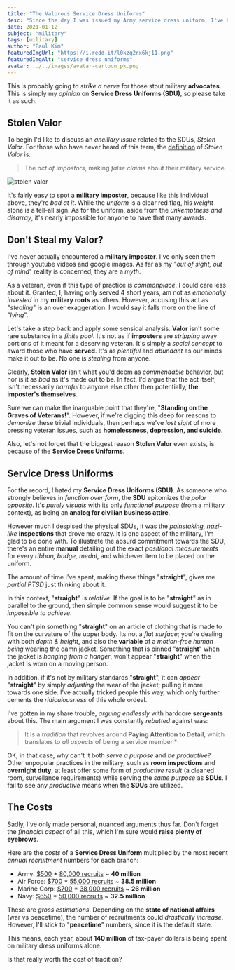 ```yaml
---
title: "The Valorous Service Dress Uniforms"
desc: "Since the day I was issued my Army service dress uniform, I've had a tumultuous relationship with them."
date: 2021-01-12
subject: "military"
tags: [military]
author: "Paul Kim"
featuredImgUrl: "https://i.redd.it/l0kzq2rx6kj11.png"
featuredImgAlt: "service dress uniforms"
avatar: ../../images/avatar-cartoon_pk.png
---
```


This is probably going to *strike a nerve* for those stout military **advocates**. This is simply my *opinion* on **Service Dress Uniforms (SDU)**, so please take it as such.  

## Stolen Valor

To begin I'd like to discuss an *ancillary issue* related to the SDUs, *Stolen Valor*.  For those who have never heard of this term, the [definition](https://en.wikipedia.org/wiki/Military_impostor) of *Stolen Valor* is: 
> The *act of impostors*, making *false claims* about their military service.

![stolen valor](https://www.wearethemighty.com/app/uploads/legacy/assets.rbl.ms/17246658/origin.jpg)

It's fairly easy to spot a **military imposter**, because like this individual above, they're *bad at it*.  While the *uniform* is a clear red flag, his *weight* alone is a tell-all sign.  As for the uniform, aside from the *unkemptness and disarray*, it's nearly impossible for anyone to have that many awards.

## Don't Steal my Valor?

I've never actually encountered a **military imposter**.  I've only seen them through youtube videos and google images.  As far as my "*out of sight, out of mind*" reality is concerned, they are a *myth*.  

As a veteran, even if this type of practice is *commonplace*, I could care less about it.  Granted, I, having only served 4 short years, am not as *emotionally invested* in my **military roots** as others.  However, accusing this act as "*stealing*" is an over exaggeration.  I would say it falls more on the line of "*lying*".

Let's take a step back and apply some sensical analysis. **Valor** isn't some rare substance in a *finite pool*.  It's not as if **imposters** are *stripping* away portions of it meant for a deserving veteran.  It's simply a *social concept* to award those who have **served**.  It's as *plentiful* and *abundant* as our minds make it out to be.  No one is *stealing* from anyone.  

Clearly, **Stolen Valor** isn't what you'd deem as *commendable* behavior, but nor is it as *bad* as it's made out to be.  In fact, I'd argue that the act itself, isn't necessarily *harmful* to anyone else other then potentially, **the imposter's themselves**.

Sure we can make the inarguable point that they're, "**Standing on the Graves of Veterans!**".  However, if we're digging this deep for reasons to *demonize* these trivial individuals, then perhaps we've *lost sight* of more pressing veteran issues, such as **homelessness, depression, and suicide**.

Also, let's not forget that the biggest reason **Stolen Valor** even exists, is because of the **Service Dress Uniforms**.

## Service Dress Uniforms

For the record, I hated my **Service Dress Uniforms (SDU)**.  As someone who strongly believes in *function over form*, the **SDU** epitomizes the *polar opposite*.  It's *purely visuals* with its only *functional purpose* (from a military context), as being an **analog for civilian business attire**.

However much I despised the physical SDUs, it was the *painstaking, nazi-like* **inspections** that drove me crazy. It is one aspect of the military, I'm glad to be done with.  To illustrate the absurd commitment towards the SDU, there's an entire **manual** detailing out the exact *positional measurements* for every *ribbon, badge, medal*, and whichever item to be placed on the uniform.

The amount of time I've spent, making these things "**straight**", gives me *partial PTSD* just thinking about it.

In this context, "**straight**" is *relative*.  If the goal is to be "**straight**" as in parallel to the ground, then simple common sense would suggest it to be *impossible to achieve*.  

You can't pin something "**straight**" on an article of clothing that is made to fit on the curvature of the upper body.  Its not a *flat surface*; you're dealing with both *depth & height*, and also the **variable** of a *motion-free human being* wearing the damn jacket. Something that is pinned "**straight**" when the jacket is *hanging from a hanger*, won't appear "**straight**" when the jacket is worn on a moving person.

In addition, if it's not by military standards "**straight**", it can *appear* "**straight**" by simply *adjusting* the wear of the jacket; pulling it more towards one side. I've actually tricked people this way, which only further cements the *ridiculousness* of this whole ordeal.

I've gotten in my share trouble, *arguing endlessly* with hardcore **sergeants** about this.  The main argument I was constantly *rebutted* against was: 
> It is a *tradition* that revolves around **Paying Attention to Detail**, which translates to *all aspects* of being a service member.* 

OK, in that case, why can't it both *serve a purpose* and *be productive*? Other unpopular practices in the military, such as **room inspections** and **overnight duty**, at least offer some form of *productive result* (a cleaned room, surveilance requirements) while serving the *same purpose* as **SDUs**.  I fail to see any *productive* means when the **SDUs** are utilized.

## The Costs

Sadly, I've only made personal, nuanced arguments thus far.  Don't forget the *financial aspect* of all this, which I'm sure would **raise plenty of eyebrows**.

Here are the *costs* of a **Service Dress Uniform** multiplied by the most recent *annual recruitment* numbers for each branch:

- Army: [$500](https://www.armytimes.com/news/your-army/2020/08/11/new-army-service-uniform-will-be-issued-to-recruits-this-winter/#:~:text=The%20new%20uniforms%20will%20cost,Koglin%2C%20an%20AAFES%20merchandise%20manager.&text=All%20the%20new%20uniform%20items,life%2C%20according%20to%20the%20Army) * [80,000 recruits](https://recruiting.army.mil/pao/facts_figures/) ~ **40 million**
- Air Force: [$700](https://en.wikipedia.org/wiki/Uniforms_of_the_United_States_Air_Force#:~:text=Each%20uniform%20costs%20%24700%20with,to%20personally%20pay%20for%20purchase.) * [55,000 recruits](https://www.airforcetimes.com/news/your-air-force/2019/10/09/air-force-breaks-recruiting-record-in-2019-again/#:~:text=The%20Air%20Force%20surpassed%20its,it%20recruited%20in%20fiscal%202016.) ~ **38.5 million**
- Marine Corp: [$700](http://www.uniforms-4u.com/p-usmc-enlisted-dress-blue-uniform-14463.aspx) * [38,000 recruits](https://www.thebalancecareers.com/things-to-consider-when-choosing-to-join-the-marine-corps-3354338#:~:text=With%20the%20exception%20of%20the,average%2080%2C000%20yearly%20recruiting%20goal.) ~ **26 million**
- Navy: [$650](https://taskandpurpose.com/news/cost-officer-uniforms-demonstrates-gender-inequality-navy/) * [50,000 recruits](https://www.cnrc.navy.mil/pages-nrc-links/nrc-facts-stats.htm) ~ **32.5 million**

These are *gross estimations*. Depending on the **state of national affairs** (war vs peacetime), the number of recruitments could *drastically increase*.  However, I'll stick to "**peacetime**" numbers, since it is the default state.

This means, each year, about **140 million** of tax-payer dollars is being spent on military dress uniforms alone.

Is that really worth the cost of tradition?